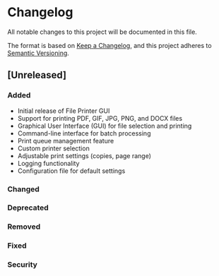 # Changelog
All notable changes to this project will be documented in this file.

The format is based on [Keep a Changelog](https://keepachangelog.com/en/1.0.0/),
and this project adheres to [Semantic Versioning](https://semver.org/spec/v2.0.0.html).

## [Unreleased]

### Added
- Initial release of File Printer GUI
- Support for printing PDF, GIF, JPG, PNG, and DOCX files
- Graphical User Interface (GUI) for file selection and printing
- Command-line interface for batch processing
- Print queue management feature
- Custom printer selection
- Adjustable print settings (copies, page range)
- Logging functionality
- Configuration file for default settings

### Changed

### Deprecated

### Removed

### Fixed

### Security
